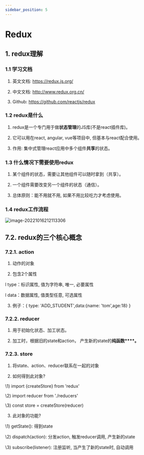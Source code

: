 ```yaml
---
sidebar_position: 5
---
```


# Redux

## 1. redux理解

### 1.1 学习文档

1. 英文文档: https://redux.js.org/

2. 中文文档: http://www.redux.org.cn/

3. Github: https://github.com/reactjs/redux

### 1.2 redux是什么

1. redux是一个专门用于做**状态管理**的JS库(不是react插件库)。

2. 它可以用在react, angular, vue等项目中, 但基本与react配合使用。

3. 作用: 集中式管理react应用中多个组件**共享**的状态。

### 1.3 什么情况下需要使用redux

1. 某个组件的状态，需要让其他组件可以随时拿到（共享）。

2. 一个组件需要改变另一个组件的状态（通信）。

3. 总体原则：能不用就不用, 如果不用比较吃力才考虑使用。

### 1.4 redux工作流程

![image-20221016212113306](https://cdn.jsdelivr.net/gh/levanaya/web-img@main/img/20221016212113.png)

## 7.2. redux的三个核心概念

### 7.2.1. action

1. 动作的对象

2. 包含2个属性

l type：标识属性, 值为字符串, 唯一, 必要属性

l data：数据属性, 值类型任意, 可选属性

3. 例子：{ type: 'ADD_STUDENT',data:{name: 'tom',age:18} }

### 7.2.2. reducer

1. 用于初始化状态、加工状态。

2. 加工时，根据旧的state和action， 产生新的state的**纯函数****。**

### 7.2.3. store

1. 将state、action、reducer联系在一起的对象

2. 如何得到此对象?

\1)   import {createStore} from 'redux'

\2)   import reducer from './reducers'

\3)   const store = createStore(reducer)

3. 此对象的功能?

\1)   getState(): 得到state

\2)   dispatch(action): 分发action, 触发reducer调用, 产生新的state

\3)   subscribe(listener): 注册监听, 当产生了新的state时, 自动调用
